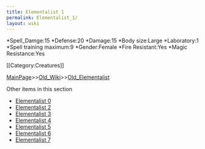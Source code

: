 ```yaml
---
title: Elementalist 1
permalink: Elementalist_1/
layout: wiki
---
```

*Spell_Damge:15
*Defense:20
*Damage:15
*Body size:Large
*Laboratory:1
*Spell training maximum:9
*Gender:Female
*Fire Resistant:Yes
*Magic Resistance:Yes

[[Category:Creatures]]

[MainPage](/keeperrl_wiki/ "wikilink")>>[Old_Wiki](/keeperrl_wiki/Old_Wiki "wikilink")>>[Old_Elementalist](/keeperrl_wiki/Old_Elementalist "wikilink")

Other items in this section
-    [Elementalist 0](/keeperrl_wiki/Elementalist_0 "wikilink")
-    [Elementalist 2](/keeperrl_wiki/Elementalist_2 "wikilink")
-    [Elementalist 3](/keeperrl_wiki/Elementalist_3 "wikilink")
-    [Elementalist 4](/keeperrl_wiki/Elementalist_4 "wikilink")
-    [Elementalist 5](/keeperrl_wiki/Elementalist_5 "wikilink")
-    [Elementalist 6](/keeperrl_wiki/Elementalist_6 "wikilink")
-    [Elementalist 7](/keeperrl_wiki/Elementalist_7 "wikilink")

